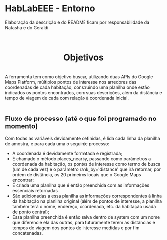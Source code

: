 # HabLabEEE - Entorno
Elaboração da descrição e do README ficam por responsabilidade da Natasha e do Geraldi

<br>
<center><h1>Objetivos</h1></center>
<br>
A ferramenta tem como objetivo buscar, utilizando duas APIs do Google Maps Platform, múltiplos pontos de interesse nos arredores das coordenadas de cada habitação, construindo uma planilha onde estão indicados os pontos encontrados, com suas descrições, além da distância e tempo de viagem de cada com relação à coordenada inicial.
<br><br>
<h2>Fluxo de processo (até o que foi programado no momento)</h2>
Com todas as variáveis devidamente definidas, é lida cada linha da planilha de amostra, e para cada uma o seguinte processo:

- A coordenada é devidamente formatada e registrada;
- É chamado o método places_nearby, passando como parâmetros a coordenada da habitação, os pontos de interesse como termo de busca (um de cada vez) e o parâmetro rank_by='distance' que irá retornar, por ordem de distância, os 20 primeiros locais que o Google Maps encontrar;
- É criada uma planilha que é então preenchida com as informações essenciais retornadas
- São adicionadas a essa planilha as informações correspondentes à linha da habitação na planilha original (além de pontos de interesse, a planilha também terá o nome, endereço, coordenada, etc. da habitação usada de ponto central);
- Essa planilha preenchida é então salva dentro de system com um nome que diferencie ela das outras, para futuramente terem as distâncias e tempos de viagem dos pontos de interesse medidas e por fim concatenadas.
